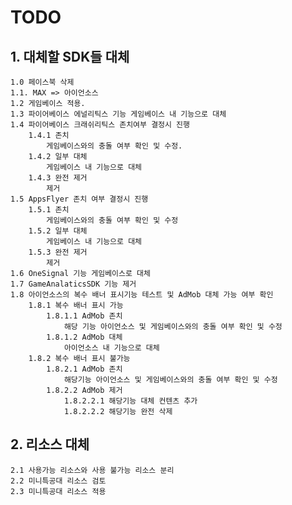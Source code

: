 # TODO
## 1. 대체할 SDK들 대체
    1.0 페이스북 삭제
    1.1. MAX => 아이언소스
    1.2 게임베이스 적용.
    1.3 파이어베이스 에널리틱스 기능 게임베이스 내 기능으로 대체
    1.4 파이어베이스 크래쉬리틱스 존치여부 결정시 진행
        1.4.1 존치
            게임베이스와의 충돌 여부 확인 및 수정.
        1.4.2 일부 대체
            게임베이스 내 기능으로 대체
        1.4.3 완전 제거
            제거
    1.5 AppsFlyer 존치 여부 결정시 진행
        1.5.1 존치
            게임베이스와의 충돌 여부 확인 및 수정
        1.5.2 일부 대체
            게임베이스 내 기능으로 대체
        1.5.3 완전 제거
            제거
    1.6 OneSignal 기능 게임베이스로 대체
    1.7 GameAnalaticsSDK 기능 제거
    1.8 아이언소스의 복수 배너 표시기능 테스트 및 AdMob 대체 가능 여부 확인
        1.8.1 복수 배너 표시 가능
            1.8.1.1 AdMob 존치
                해당 기능 아이언소스 및 게임베이스와의 충돌 여부 확인 및 수정
            1.8.1.2 AdMob 대체
                아이언소스 내 기능으로 대체
        1.8.2 복수 배너 표시 불가능
            1.8.2.1 AdMob 존치
                해당기능 아이언소스 및 게임베이스와의 충돌 여부 확인 및 수정
            1.8.2.2 AdMob 제거
                1.8.2.2.1 해당기능 대체 컨텐츠 추가
                1.8.2.2.2 해당기능 완전 삭제

## 2. 리소스 대체
    2.1 사용가능 리소스와 사용 불가능 리소스 분리
    2.2 미니특공대 리소스 검토
    2.3 미니특공대 리소스 적용